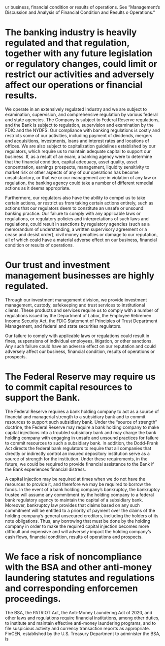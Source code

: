 ur business, financial condition or results of operations. See “Management’s Discussion and Analysis of Financial Condition and Results o Operations.”

# The banking industry is heavily regulated and that regulation, together with any future legislation or regulatory changes, could limit or restrict our activities and adversely affect our operations or financial results.

We operate in an extensively regulated industry and we are subject to examination, supervision, and comprehensive regulation by various federal and state agencies. The Company is subject to Federal Reserve regulations, and the Bank is subject to regulation, supervision and examination by the FDIC and the NYDFS. Our compliance with banking regulations is costly and restricts some of our activities, including payment of dividends, mergers and acquisitions, investments, loans and interest rates and locations of offices. We are also subject to capitalization guidelines established by our regulators, which require us to maintain adequate capital to support our business. If, as a result of an exam, a banking agency were to determine that the financial condition, capital adequacy, asset quality, asset concentration, earnings prospects, management, liquidity sensitivity to market risk or other aspects of any of our operations has become unsatisfactory, or that we or our management are in violation of any law or regulation, the banking agency could take a number of different remedial actions as it deems appropriate.

Furthermore, our regulators also have the ability to compel us to take certain actions, or restrict us from taking certain actions entirely, such as actions that our regulators deem to constitute an unsafe or unsound banking practice. Our failure to comply with any applicable laws or regulations, or regulatory policies and interpretations of such laws and regulations, could result in sanctions by regulatory agencies (such as a memorandum of understanding, a written supervisory agreement or a cease and desist order), civil money penalties or damage to our reputation, all of which could have a material adverse effect on our business, financial condition or results of operations.

# Our trust and investment management businesses are highly regulated.

Through our investment management division, we provide investment management, custody, safekeeping and trust services to institutional clients. These products and services require us to comply with a number of regulations issued by the Department of Labor, the Employee Retiremen Income Security Act, the FDIC Statement of Principles of Trust Department Management, and federal and state securities regulators.

Our failure to comply with applicable laws or regulations could result in fines, suspensions of individual employees, litigation, or other sanctions. Any such failure could have an adverse effect on our reputation and could adversely affect our business, financial condition, results of operations or prospects.

# The Federal Reserve may require us to commit capital resources to support the Bank.

The Federal Reserve requires a bank holding company to act as a source of financial and managerial strength to a subsidiary bank and to commit resources to support such subsidiary bank. Under the “source of strength” doctrine, the Federal Reserve may require a bank holding company to make capital injections into a troubled subsidiary bank and may charge the bank holding company with engaging in unsafe and unsound practices for failure to commit resources to such a subsidiary bank. In addition, the Dodd-Frank Act directs the federal bank regulators to require that all companies that directly or indirectly control an insured depository institution serve as a source of strength for the institution. Under these requirements, in the future, we could be required to provide financial assistance to the Bank if the Bank experiences financial distress.

A capital injection may be required at times when we do not have the resources to provide it, and therefore we may be required to borrow the funds. In the event of a bank holding company’s bankruptcy, the bankruptcy trustee will assume any commitment by the holding company to a federal bank regulatory agency to maintain the capital of a subsidiary bank. Moreover, bankruptcy law provides that claims based on any such commitment will be entitled to a priority of payment over the claims of the holding company’s general unsecured creditors, including the holders of its note obligations. Thus, any borrowing that must be done by the holding company in order to make the required capital injection becomes more difficult and expensive and will adversely impact the holding company’s cash flows, financial condition, results of operations and prospects.

# We face a risk of noncompliance with the BSA and other anti-money laundering statutes and regulations and corresponding enforcemen proceedings.

The BSA, the PATRIOT Act, the Anti-Money Laundering Act of 2020, and other laws and regulations require financial institutions, among other duties, to institute and maintain effective anti-money laundering programs, and to file suspicious activity and currency transaction reports as appropriate. FinCEN, established by the U.S. Treasury Department to administer the BSA, is